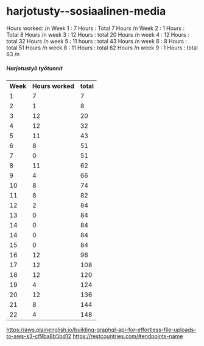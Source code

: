 # harjotusty--sosiaalinen-media

Hours worked: /n
Week 1 : 7 Hours : Total 7 Hours /n
Week 2 : 1 Hours : Total 8 Hours /n
week 3 : 12 Hours : total 20 Hours /n
week 4 : 12 Hours : total 32 Hours /n
week 5 : 11 hours : total 43 Hours /n
week 6 : 8 Hours : total 51 Hours /n
week 8 : 11 Hours : total 62 Hours /n
week 9 : 1 Hours : total 63 /n

<h5>Harjotustyö työtunnit</h5>
<table>
  
  <tr>
    <th>Week</th>
    <th>Hours worked</th>
    <th>total</th>
  </tr>
  <tr>
    <td>1</td>
    <td>7</td>
    <td>7</td>
  </tr>
    <tr>
    <td>2</td>
    <td>1</td>
    <td>8</td>
  </tr>
      <tr>
    <td>3</td>
    <td>12</td>
    <td>20</td>
  </tr>
      <tr>
    <td>4</td>
    <td>12</td>
    <td>32</td>
  </tr>
      <tr>
    <td>5</td>
    <td>11</td>
    <td>43</td>
  </tr>
      <tr>
    <td>6</td>
    <td>8</td>
    <td>51</td>
  </tr>
        <tr>
    <td>7</td>
    <td>0</td>
    <td>51</td>
  </tr>
      <tr>
    <td>8</td>
    <td>11</td>
    <td>62</td>
  </tr>
    <tr>
    <td>9</td>
    <td>4</td>
    <td>66</td>
  </tr>
  <tr>
  <td>10</td>
  <td>8</td>
  <td>74</td>
  </tr>
    <tr>
  <td>11</td>
  <td>8</td>
  <td>82</td>
  </tr>
      <tr>
  <td>12</td>
  <td>2</td>
  <td>84</td>
  </tr>
        <tr>
  <td>13</td>
  <td>0</td>
  <td>84</td>
  </tr>
        <tr>
  <td>14</td>
  <td>0</td>
  <td>84</td>
  </tr>
          <tr>
  <td>14</td>
  <td>0</td>
  <td>84</td>
  </tr>
     <tr>
  <td>15</td>
  <td>0</td>
  <td>84</td>
  </tr>
     <tr>
  <td>16</td>
  <td>12</td>
  <td>96</td>
  </tr>
       <tr>
  <td>17</td>
  <td>12</td>
  <td>108</td>
  </tr>
         <tr>
  <td>18</td>
  <td>12</td>
  <td>120</td>
  </tr>
           <tr>
  <td>19</td>
  <td>4</td>
  <td>124</td>
  </tr>
             <tr>
  <td>20</td>
  <td>12</td>
  <td>136</td>
  </tr>
               <tr>
  <td>21</td>
  <td>8</td>
  <td>144</td>
  </tr>
                 <tr>
  <td>22</td>
  <td>4</td>
  <td>148</td>
  </tr>
</table>

https://aws.plainenglish.io/building-graphql-api-for-effortless-file-uploads-to-aws-s3-cf9ba8b5bd12
https://restcountries.com/#endpoints-name
